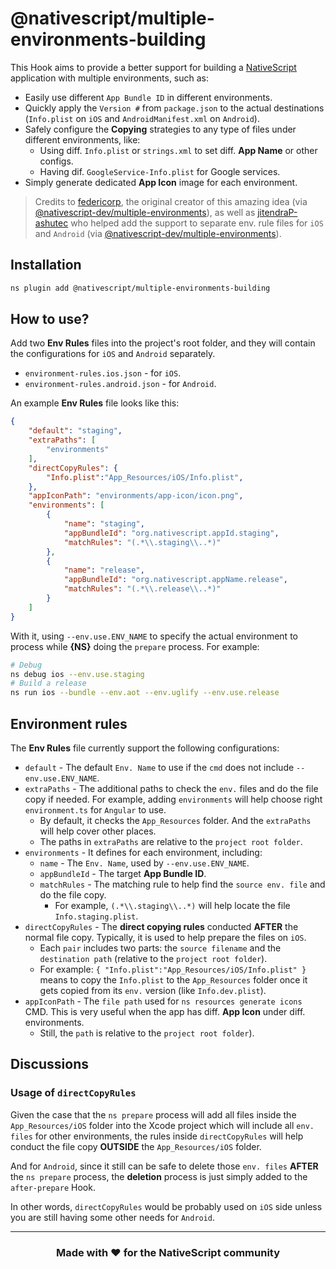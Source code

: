 
# @nativescript/multiple-environments-building

This Hook aims to provide a better support for building a [NativeScript](https://nativescript.org/) application with multiple environments, such as:

- Easily use different `App Bundle ID` in different environments.
- Quickly apply the `Version #` from `package.json` to the actual destinations (`Info.plist` on `iOS` and `AndroidManifest.xml` on `Android`).
- Safely configure the **Copying** strategies to any type of files under different environments, like:
  - Using diff. `Info.plist` or `strings.xml` to set diff. **App Name** or other configs.
  - Having dif. `GoogleService-Info.plist` for Google services.
- Simply generate dedicated **App Icon** image for each environment.

> Credits to [federicorp](https://github.com/federicorp), the original creator of this amazing idea (via [@nativescript-dev/multiple-environments](https://github.com/federicorp/nativescript-dev-multiple-env)), as well as [jitendraP-ashutec](https://github.com/jitendraP-ashutec) who helped add the support to separate env. rule files for `iOS` and `Android` (via [@nativescript-dev/multiple-environments](https://github.com/jitendraP-ashutec/nativescript-dev-multiple-env)).

## Installation

```bash
ns plugin add @nativescript/multiple-environments-building
```

## How to use?

Add two **Env Rules** files into the project's root folder, and they will contain the configurations for `iOS` and `Android` separately.

- `environment-rules.ios.json` - for `iOS`.
- `environment-rules.android.json` - for `Android`.

An example **Env Rules** file looks like this:

```json
{
    "default": "staging",
    "extraPaths": [
        "environments"
    ],
    "directCopyRules": {
        "Info.plist":"App_Resources/iOS/Info.plist",
    },
    "appIconPath": "environments/app-icon/icon.png",
    "environments": [
        {
            "name": "staging",
            "appBundleId": "org.nativescript.appId.staging",
            "matchRules": "(.*\\.staging\\..*)"
        },
        {
            "name": "release",
            "appBundleId": "org.nativescript.appName.release",
            "matchRules": "(.*\\.release\\..*)"
        }
    ]
}
```

With it, using `--env.use.ENV_NAME` to specify the actual environment to process while **{NS}** doing the `prepare` process. For example:

```bash
# Debug
ns debug ios --env.use.staging
# Build a release
ns run ios --bundle --env.aot --env.uglify --env.use.release
```

## Environment rules

The **Env Rules** file currently support the following configurations:

- `default` - The default `Env. Name` to use if the `cmd` does not include `--env.use.ENV_NAME`.
- `extraPaths` - The additional paths to check the `env.` files and do the file copy if needed. For example, adding `environments` will help choose right `environment.ts` for `Angular` to use.
  - By default, it checks the `App_Resources` folder. And the `extraPaths` will help cover other places.
  - The paths in `extraPaths` are relative to the `project root folder`.
- `environments` - It defines for each environment, including:
  - `name` - The `Env. Name`, used by `--env.use.ENV_NAME`.
  - `appBundleId` - The target **App Bundle ID**.
  - `matchRules` - The matching rule to help find the `source env. file` and do the file copy.
    - For example, `(.*\\.staging\\..*)` will help locate the file `Info.staging.plist`.
- `directCopyRules` - The **direct copying rules** conducted **AFTER** the normal file copy. Typically, it is used to help prepare the files on `iOS`.
  - Each `pair` includes two parts: the `source filename` and the `destination path` (relative to the `project root folder`).
  - For example: `{ "Info.plist":"App_Resources/iOS/Info.plist" }` means to copy the `Info.plist` to the `App_Resources` folder once it gets copied from its `env.` version (like `Info.dev.plist`).
- `appIconPath` - The `file path` used for `ns resources generate icons` CMD. This is very useful when the app has diff. **App Icon** under diff. environments.
  - Still, the `path` is relative to the `project root folder`).

## Discussions

### Usage of `directCopyRules`

Given the case that the `ns prepare` process will add all files inside the `App_Resources/iOS` folder into the Xcode project which will include all `env. files` for other environments, the rules inside `directCopyRules` will help conduct the file copy **OUTSIDE** the `App_Resources/iOS` folder.

And for `Android`, since it still can be safe to delete those `env. files` **AFTER** the `ns prepare` process, the **deletion** process is just simply added to the `after-prepare` Hook.

In other words, `directCopyRules` would be probably used on `iOS` side unless you are still having some other needs for `Android`.

<hr>
<h3 align="center">Made with ❤️ for the NativeScript community</h3>
